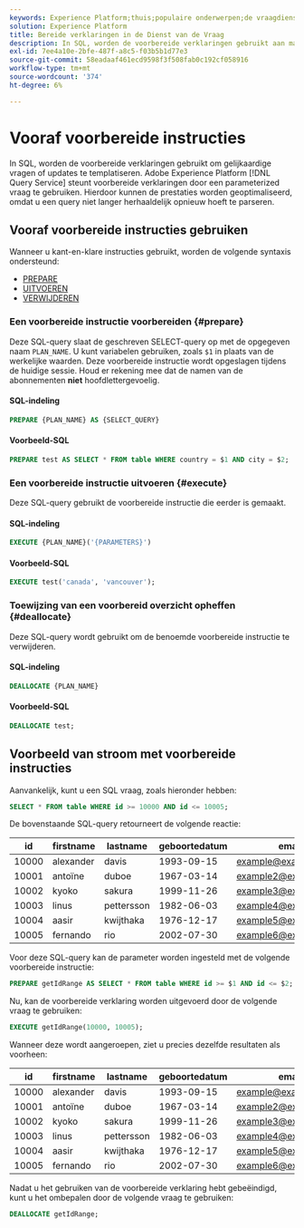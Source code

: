 ```yaml
---
keywords: Experience Platform;thuis;populaire onderwerpen;de vraagdienst;de dienst van de vraag;voorbereide verklaringen;voorbereid;sql;
solution: Experience Platform
title: Bereide verklaringen in de Dienst van de Vraag
description: In SQL, worden de voorbereide verklaringen gebruikt aan malplaatje gelijkaardige vragen of updates. De Dienst van de Vraag van Adobe Experience Platform steunt voorbereide verklaringen door een parameterized vraag te gebruiken.
exl-id: 7ee4a10e-2bfe-487f-a8c5-f03b5b1d77e3
source-git-commit: 58eadaaf461ecd9598f3f508fab0c192cf058916
workflow-type: tm+mt
source-wordcount: '374'
ht-degree: 6%

---
```


# Vooraf voorbereide instructies

In SQL, worden de voorbereide verklaringen gebruikt om gelijkaardige vragen of updates te templatiseren. Adobe Experience Platform [!DNL Query Service] steunt voorbereide verklaringen door een parameterized vraag te gebruiken. Hierdoor kunnen de prestaties worden geoptimaliseerd, omdat u een query niet langer herhaaldelijk opnieuw hoeft te parseren.

## Vooraf voorbereide instructies gebruiken

Wanneer u kant-en-klare instructies gebruikt, worden de volgende syntaxis ondersteund:

- [PREPARE](#prepare)
- [UITVOEREN](#execute)
- [VERWIJDEREN](#deallocate)

### Een voorbereide instructie voorbereiden {#prepare}

Deze SQL-query slaat de geschreven SELECT-query op met de opgegeven naam `PLAN_NAME`. U kunt variabelen gebruiken, zoals `$1` in plaats van de werkelijke waarden. Deze voorbereide instructie wordt opgeslagen tijdens de huidige sessie. Houd er rekening mee dat de namen van de abonnementen **niet** hoofdlettergevoelig.

#### SQL-indeling

```sql
PREPARE {PLAN_NAME} AS {SELECT_QUERY}
```

#### Voorbeeld-SQL

```sql
PREPARE test AS SELECT * FROM table WHERE country = $1 AND city = $2;
```

### Een voorbereide instructie uitvoeren {#execute}

Deze SQL-query gebruikt de voorbereide instructie die eerder is gemaakt.

#### SQL-indeling

```sql
EXECUTE {PLAN_NAME}('{PARAMETERS}')
```

#### Voorbeeld-SQL

```sql
EXECUTE test('canada', 'vancouver');
```

### Toewijzing van een voorbereid overzicht opheffen {#deallocate}

Deze SQL-query wordt gebruikt om de benoemde voorbereide instructie te verwijderen.

#### SQL-indeling

```sql
DEALLOCATE {PLAN_NAME}
```

#### Voorbeeld-SQL

```sql
DEALLOCATE test;
```

## Voorbeeld van stroom met voorbereide instructies

Aanvankelijk, kunt u een SQL vraag, zoals hieronder hebben:

```sql
SELECT * FROM table WHERE id >= 10000 AND id <= 10005;
```

De bovenstaande SQL-query retourneert de volgende reactie:

| id | firstname | lastname | geboortedatum | email | stad | land |
|--- | --------- | -------- | --------- | ----- | ------- | ---- |
| 10000 | alexander | davis | 1993-09-15 | example@example.com | Vancouver | Canada |
| 10001 | antoïne | duboe | 1967-03-14 | example2@example.com | Parijs | Frankrijk |
| 10002 | kyoko | sakura | 1999-11-26 | example3@example.com | Tokyo | Japan |
| 10003 | linus | pettersson | 1982-06-03 | example4@example.com | Stockholm | Zweden |
| 10004 | aasir | kwijthaka | 1976-12-17 | example5@example.com | Nairobi | Kenia |
| 10005 | fernando | rio | 2002-07-30 | example6@example.com | Santiago | Chili |

Voor deze SQL-query kan de parameter worden ingesteld met de volgende voorbereide instructie:

```sql
PREPARE getIdRange AS SELECT * FROM table WHERE id >= $1 AND id <= $2; 
```

Nu, kan de voorbereide verklaring worden uitgevoerd door de volgende vraag te gebruiken:

```sql
EXECUTE getIdRange(10000, 10005);
```

Wanneer deze wordt aangeroepen, ziet u precies dezelfde resultaten als voorheen:

| id | firstname | lastname | geboortedatum | email | stad | land |
|--- | --------- | -------- | --------- | ----- | ------- | ---- |
| 10000 | alexander | davis | 1993-09-15 | example@example.com | Vancouver | Canada |
| 10001 | antoïne | duboe | 1967-03-14 | example2@example.com | Parijs | Frankrijk |
| 10002 | kyoko | sakura | 1999-11-26 | example3@example.com | Tokyo | Japan |
| 10003 | linus | pettersson | 1982-06-03 | example4@example.com | Stockholm | Zweden |
| 10004 | aasir | kwijthaka | 1976-12-17 | example5@example.com | Nairobi | Kenia |
| 10005 | fernando | rio | 2002-07-30 | example6@example.com | Santiago | Chili |

Nadat u het gebruiken van de voorbereide verklaring hebt gebeëindigd, kunt u het ombepalen door de volgende vraag te gebruiken:

```sql
DEALLOCATE getIdRange;
```

